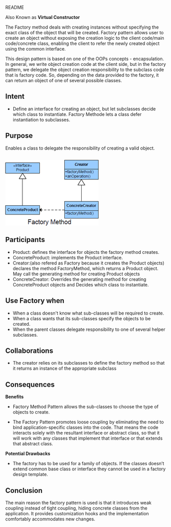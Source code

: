 README

Also Known as **Virtual Constructor**

The Factory method deals with creating instances without specifying the exact class of the object that will be created.
Factory pattern allows user to create an object without exposing the creation logic to the client code/main code/concrete class, enabling the client to refer the newly created object using the common interface.

This design pattern is based on one of the OOPs concepts - encapsulation. In general, we write object creation code at the client side, but in the factory pattern, we delegate the object creation responsibility to the subclass code that is factory code. So, depending on the data provided to the factory, it can return an object of one of several possible classes.

## Intent ##

+	Define an interface for creating an object, but let subclasses decide which class to instantiate. Factory Methode lets a class defer instantiation to subclasses.

## Purpose ##
Enables a class to delegate the responsibility of creating a valid object.

##
![alt text](./Images/Factory-1.md.png "Factory")
##

## Participants ##

+ Product: defines the interface for objects the factory method creates.
+ ConcreteProduct: implements the Product interface.
+ Creator:(also refered as Factory because it creates the Product objects) declares the method FactoryMethod, which returns a Product object. May call the generating method for creating Product objects
+ ConcreteCreator: Overrides the generating method for creating ConcreteProduct objects and Decides which class to instantiate.

## Use Factory when ##

+	When a class doesn't know what sub-classes will be required to create.
+	When a class wants that its sub-classes specify the objects to be created.
+	When the parent classes delegate responsibility to one of several helper subclasses.

## Collaborations ##
+	The creator relies on its subclasses to define the factory method so that it returns an instance of the appropriate subclass

## Consequences ##

**Benefits**

+	Factory Method Pattern allows the sub-classes to choose the type of objects to create.

+	The Factory Pattern promotes loose coupling by eliminating the need to bind application-specific classes into the code. That means the code interacts solely with the resultant interface or abstract class, so that it will work with any classes that implement that interface or that extends that abstract class.

**Potential Drawbacks**

+	The factory has to be used for a family of objects. If the classes doesn’t extend common base class or interface they cannot be used in a factory design template.

## Conclusion

The main reason the factory pattern is used is that it introduces weak coupling instead of tight coupling, hiding concrete classes from the application. It provides customization hooks and the implementation comfortably accommodates new changes.
